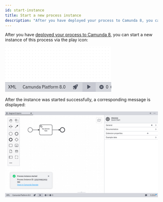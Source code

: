 ```yaml
---
id: start-instance
title: Start a new process instance
description: "After you have deployed your process to Camunda 8, you can start a new instance of this process via the play icon."
---
```


After you have [deployed your process to Camunda 8](./connect-to-camunda-8.md), you can start a new instance of this process via the play icon:

![start instance icon](./img/start-instance-icon.png)

After the instance was started successfully, a corresponding message is displayed:

![start instance successful](./img/start-instance-successful.png)
